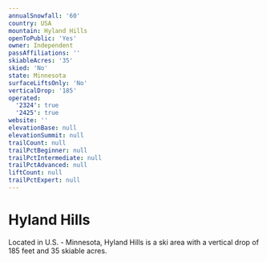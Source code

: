 ```yaml
---
annualSnowfall: '60'
country: USA
mountain: Hyland Hills
openToPublic: 'Yes'
owner: Independent
passAffiliations: ''
skiableAcres: '35'
skied: 'No'
state: Minnesota
surfaceLiftsOnly: 'No'
verticalDrop: '185'
operated:
  '2324': true
  '2425': true
website: ''
elevationBase: null
elevationSummit: null
trailCount: null
trailPctBeginner: null
trailPctIntermediate: null
trailPctAdvanced: null
liftCount: null
trailPctExpert: null
---
```



# Hyland Hills

Located in U.S. - Minnesota, Hyland Hills is a ski area with a vertical drop of 185 feet and 35 skiable acres.
